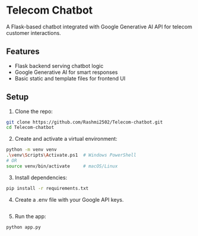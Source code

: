 # Telecom Chatbot

A Flask-based chatbot integrated with Google Generative AI API for telecom customer interactions.

## Features

- Flask backend serving chatbot logic
- Google Generative AI for smart responses
- Basic static and template files for frontend UI

## Setup

1. Clone the repo:

```bash
git clone https://github.com/Rashmi2502/Telecom-chatbot.git
cd Telecom-chatbot
```

2. Create and activate a virtual environment:

```bash
python -m venv venv
.\venv\Scripts\Activate.ps1  # Windows PowerShell
# OR
source venv/bin/activate     # macOS/Linux
```

3. Install dependencies:

```bash
pip install -r requirements.txt
```

4. Create a .env file with your Google API keys.
```bash
```
5. Run the app:

```bash
python app.py
```
